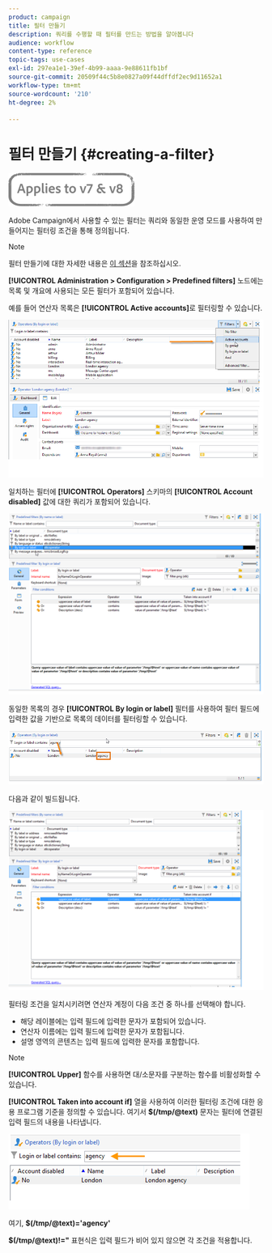 ```yaml
---
product: campaign
title: 필터 만들기
description: 쿼리를 수행할 때 필터를 만드는 방법을 알아봅니다
audience: workflow
content-type: reference
topic-tags: use-cases
exl-id: 297ea1e1-39ef-4b99-aaaa-9e88611fb1bf
source-git-commit: 20509f44c5b8e0827a09f44dffdf2ec9d11652a1
workflow-type: tm+mt
source-wordcount: '210'
ht-degree: 2%

---
```


# 필터 만들기 {#creating-a-filter}

![](../../assets/common.svg)

Adobe Campaign에서 사용할 수 있는 필터는 쿼리와 동일한 운영 모드를 사용하여 만들어지는 필터링 조건을 통해 정의됩니다.

>[!NOTE]
>
>필터 만들기에 대한 자세한 내용은 [이 섹션](../../platform/using/filtering-options.md)을 참조하십시오.

**[!UICONTROL Administration > Configuration > Predefined filters]** 노드에는 목록 및 개요에 사용되는 모든 필터가 포함되어 있습니다.

예를 들어 연산자 목록은 **[!UICONTROL Active accounts]**&#x200B;로 필터링할 수 있습니다.

![](assets/query_editor_filter_sample_1.png)

일치하는 필터에 **[!UICONTROL Operators]** 스키마의 **[!UICONTROL Account disabled]** 값에 대한 쿼리가 포함되어 있습니다.

![](assets/query_editor_filter_sample_2.png)

동일한 목록의 경우 **[!UICONTROL By login or label]** 필터를 사용하여 필터 필드에 입력한 값을 기반으로 목록의 데이터를 필터링할 수 있습니다.

![](assets/query_editor_filter_sample_3.png)

다음과 같이 빌드됩니다.

![](assets/query_editor_filter_sample_4.png)

필터링 조건을 일치시키려면 연산자 계정이 다음 조건 중 하나를 선택해야 합니다.

* 해당 레이블에는 입력 필드에 입력한 문자가 포함되어 있습니다.
* 연산자 이름에는 입력 필드에 입력한 문자가 포함됩니다.
* 설명 영역의 콘텐츠는 입력 필드에 입력한 문자를 포함합니다.

>[!NOTE]
>
>**[!UICONTROL Upper]** 함수를 사용하면 대/소문자를 구분하는 함수를 비활성화할 수 있습니다.

**[!UICONTROL Taken into account if]** 열을 사용하여 이러한 필터링 조건에 대한 응용 프로그램 기준을 정의할 수 있습니다. 여기서 **$(/tmp/@text)** 문자는 필터에 연결된 입력 필드의 내용을 나타냅니다.

![](assets/query_editor_filter_sample_5.png)

여기, **$(/tmp/@text)=&#39;agency&#39;**

**$(/tmp/@text)!=&quot;** 표현식은 입력 필드가 비어 있지 않으면 각 조건을 적용합니다.
